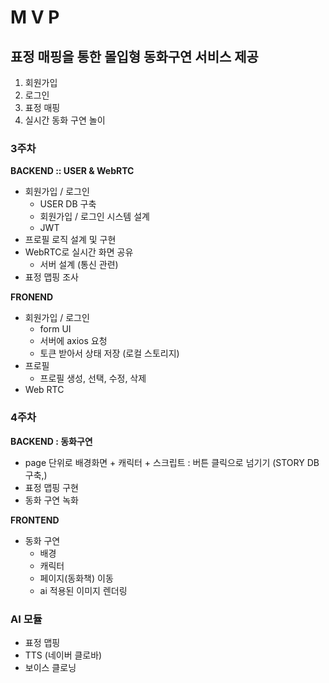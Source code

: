 # **M V P**

## 표정 매핑을 통한 몰입형 동화구연 서비스 제공

1. 회원가입
2. 로그인
3. 표정 매핑
4. 실시간 동화 구연 놀이

### **3주차**

**BACKEND :: USER & WebRTC**

- 회원가입 / 로그인
  - USER DB 구축
  - 회원가입 / 로그인 시스템 설계
  - JWT
- 프로필 로직 설계 및 구현
- WebRTC로 실시간 화면 공유
  - 서버 설계 (통신 관련)
- 표정 맵핑 조사

**FRONEND**

- 회원가입 / 로그인
  - form UI
  - 서버에 axios 요청
  - 토큰 받아서 상태 저장 (로컬 스토리지)
- 프로필
  - 프로필 생성, 선택, 수정, 삭제
- Web RTC

### **4주차**

**BACKEND : 동화구연**

- page 단위로 배경화면 + 캐릭터 + 스크립트 : 버튼 클릭으로 넘기기
  (STORY DB 구축,)
- 표정 맵핑 구현
- 동화 구연 녹화

**FRONTEND**

- 동화 구연
  - 배경
  - 캐릭터
  - 페이지(동화책) 이동
  - ai 적용된 이미지 렌더링

### **AI 모듈**

- 표정 맵핑
- TTS (네이버 클로바)
- 보이스 클로닝
